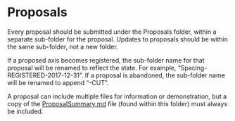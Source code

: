 # Proposals

Every proposal should be submitted under the Proposals folder, within a separate sub-folder
for the proposal. Updates to proposals should be within the same sub-folder, not a new folder.

If a proposed axis becomes registered, the sub-folder name for that proposal will be renamed
to reflect the state. For example, &ldquo;Spacing-REGISTERED-2017-12-31&rdquo;. If a proposal
is abandoned, the sub-folder name will be renamed to append &ldquo;-CUT&rdquo;.

A proposal can include multiple files for information or demonstration, but a copy of the
[ProposalSummary.md](ProposalSummary.md) file (found within this folder) must always be
included.
